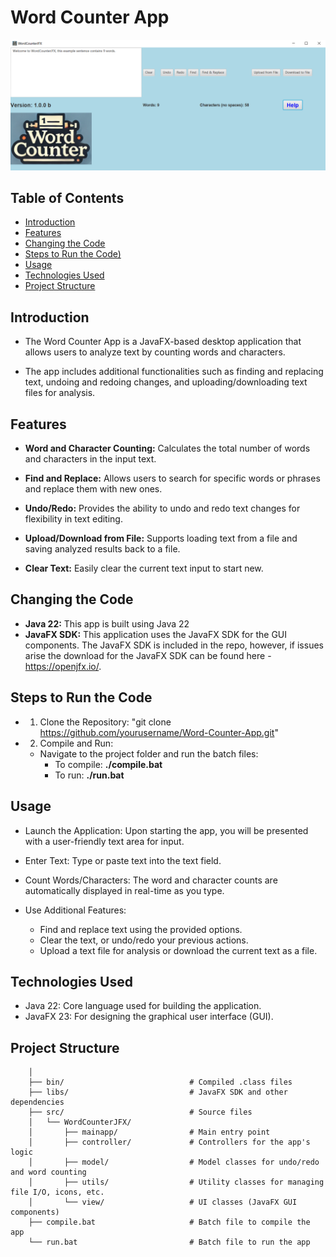 # Word Counter App

![Word-Counter-App-JFX](AppImage.png)

 ## Table of Contents
 
 - [Introduction](#introduction)
 - [Features](#features)
 - [Changing the Code](#changing-the-code)
 - [Steps to Run the Code)](#steps-to-run-the-code)
 - [Usage](#usage)
 - [Technologies Used](#technologies-used)
 - [Project Structure](#project-structure)

## Introduction

- The Word Counter App is a JavaFX-based desktop application that allows users to analyze text by counting words and characters.
 
- The app includes additional functionalities such as finding and replacing text, undoing and redoing changes, and uploading/downloading text files for analysis.
	
## Features
	
- **Word and Character Counting:** Calculates the total number of words and characters in the input text.
	
- **Find and Replace:** Allows users to search for specific words or phrases and replace them with new ones.
	
- **Undo/Redo:** Provides the ability to undo and redo text changes for flexibility in text editing.
	
- **Upload/Download from File:** Supports loading text from a file and saving analyzed results back to a file.
	
- **Clear Text:** Easily clear the current text input to start new.
	
## Changing the Code
	
- **Java 22:** This app is built using Java 22
- **JavaFX SDK:** This application uses the JavaFX SDK for the GUI components. The JavaFX SDK is included in the repo, however, if issues arise the download for the JavaFX SDK can be found here - https://openjfx.io/.
	
## Steps to Run the Code
        
- 1. Clone the Repository: "git clone https://github.com/yourusername/Word-Counter-App.git"
- 2. Compile and Run:
	- Navigate to the project folder and run the batch files:
		- To compile:  **./compile.bat**
		- To run:      **./run.bat**
	
## Usage
	
- Launch the Application: Upon starting the app, you will be presented with a user-friendly text area for input.
	        
- Enter Text: Type or paste text into the text field.
	        
- Count Words/Characters: The word and character counts are automatically displayed in real-time as you type.
	        
- Use Additional Features:
	- Find and replace text using the provided options.
 	- Clear the text, or undo/redo your previous actions.
  	- Upload a text file for analysis or download the current text as a file.

## Technologies Used
	
- Java 22: Core language used for building the application.
- JavaFX 23: For designing the graphical user interface (GUI).
	
## Project Structure

        │
        ├── bin/                            # Compiled .class files
        ├── libs/                           # JavaFX SDK and other dependencies
        ├── src/                            # Source files
        │   └── WordCounterJFX/             
        │       ├── mainapp/                # Main entry point
        │       ├── controller/             # Controllers for the app's logic
        │       ├── model/                  # Model classes for undo/redo and word counting
        │       ├── utils/                  # Utility classes for managing file I/O, icons, etc.
        │       └── view/                   # UI classes (JavaFX GUI components)
        ├── compile.bat                     # Batch file to compile the app
        └── run.bat                         # Batch file to run the app
